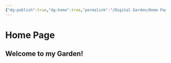```yaml
---
{"dg-publish":true,"dg-home":true,"permalink":"/Digital Garden/Home Page/","tags":["gardenEntry"],"dgPassFrontmatter":true,"noteIcon":""}
---
```





# Home Page
## Welcome to my Garden!